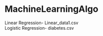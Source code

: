 # MachineLearningAlgo


Linear Regression- Linear_data1.csv                                                                                                          
Logistic Regression- diabetes.csv
